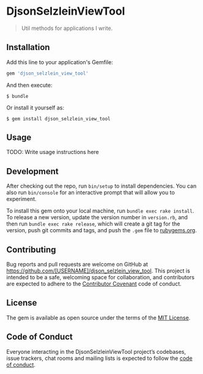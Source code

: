 # DjsonSelzleinViewTool

> Util methods for applications I write.

## Installation

Add this line to your application's Gemfile:

```ruby
gem 'djson_selzlein_view_tool'
```

And then execute:

    $ bundle

Or install it yourself as:

    $ gem install djson_selzlein_view_tool

## Usage

TODO: Write usage instructions here

## Development

After checking out the repo, run `bin/setup` to install dependencies. You can also run `bin/console` for an interactive prompt that will allow you to experiment.

To install this gem onto your local machine, run `bundle exec rake install`. To release a new version, update the version number in `version.rb`, and then run `bundle exec rake release`, which will create a git tag for the version, push git commits and tags, and push the `.gem` file to [rubygems.org](https://rubygems.org).

## Contributing

Bug reports and pull requests are welcome on GitHub at https://github.com/[USERNAME]/djson_selzlein_view_tool. This project is intended to be a safe, welcoming space for collaboration, and contributors are expected to adhere to the [Contributor Covenant](http://contributor-covenant.org) code of conduct.

## License

The gem is available as open source under the terms of the [MIT License](https://opensource.org/licenses/MIT).

## Code of Conduct

Everyone interacting in the DjsonSelzleinViewTool project’s codebases, issue trackers, chat rooms and mailing lists is expected to follow the [code of conduct](https://github.com/[USERNAME]/djson_selzlein_view_tool/blob/master/CODE_OF_CONDUCT.md).
